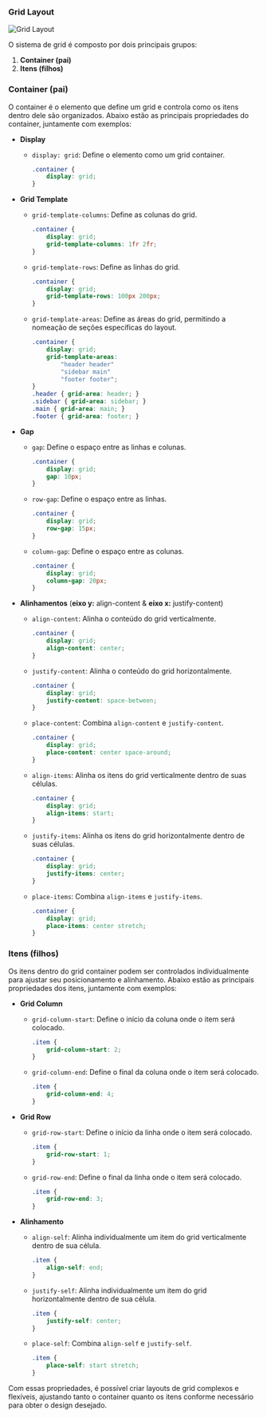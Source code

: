 ### Grid Layout

![Grid Layout](grid-image.png)

O sistema de grid é composto por dois principais grupos:

1. **Container (pai)**
2. **Itens (filhos)**

### Container (pai)

O container é o elemento que define um grid e controla como os itens dentro dele são organizados. Abaixo estão as principais propriedades do container, juntamente com exemplos:

- **Display**
  - `display: grid`: Define o elemento como um grid container.
    ```css
    .container {
        display: grid;
    }
    ```

- **Grid Template**
  - `grid-template-columns`: Define as colunas do grid.
    ```css
    .container {
        display: grid;
        grid-template-columns: 1fr 2fr;
    }
    ```
  - `grid-template-rows`: Define as linhas do grid.
    ```css
    .container {
        display: grid;
        grid-template-rows: 100px 200px;
    }
    ```
  - `grid-template-areas`: Define as áreas do grid, permitindo a nomeação de seções específicas do layout.
    ```css
    .container {
        display: grid;
        grid-template-areas: 
            "header header"
            "sidebar main"
            "footer footer";
    }
    .header { grid-area: header; }
    .sidebar { grid-area: sidebar; }
    .main { grid-area: main; }
    .footer { grid-area: footer; }
    ```

- **Gap**
  - `gap`: Define o espaço entre as linhas e colunas.
    ```css
    .container {
        display: grid;
        gap: 10px;
    }
    ```
  - `row-gap`: Define o espaço entre as linhas.
    ```css
    .container {
        display: grid;
        row-gap: 15px;
    }
    ```
  - `column-gap`: Define o espaço entre as colunas.
    ```css
    .container {
        display: grid;
        column-gap: 20px;
    }
    ```

- **Alinhamentos** (**eixo y:** align-content & **eixo x:** justify-content)
  - `align-content`: Alinha o conteúdo do grid verticalmente.
    ```css
    .container {
        display: grid;
        align-content: center;
    }
    ```
  - `justify-content`: Alinha o conteúdo do grid horizontalmente.
    ```css
    .container {
        display: grid;
        justify-content: space-between;
    }
    ```
  - `place-content`: Combina `align-content` e `justify-content`.
    ```css
    .container {
        display: grid;
        place-content: center space-around;
    }
    ```

  - `align-items`: Alinha os itens do grid verticalmente dentro de suas células.
    ```css
    .container {
        display: grid;
        align-items: start;
    }
    ```
  - `justify-items`: Alinha os itens do grid horizontalmente dentro de suas células.
    ```css
    .container {
        display: grid;
        justify-items: center;
    }
    ```
  - `place-items`: Combina `align-items` e `justify-items`.
    ```css
    .container {
        display: grid;
        place-items: center stretch;
    }
    ```

### Itens (filhos)

Os itens dentro do grid container podem ser controlados individualmente para ajustar seu posicionamento e alinhamento. Abaixo estão as principais propriedades dos itens, juntamente com exemplos:

- **Grid Column**
  - `grid-column-start`: Define o início da coluna onde o item será colocado.
    ```css
    .item {
        grid-column-start: 2;
    }
    ```
  - `grid-column-end`: Define o final da coluna onde o item será colocado.
    ```css
    .item {
        grid-column-end: 4;
    }
    ```

- **Grid Row**
  - `grid-row-start`: Define o início da linha onde o item será colocado.
    ```css
    .item {
        grid-row-start: 1;
    }
    ```
  - `grid-row-end`: Define o final da linha onde o item será colocado.
    ```css
    .item {
        grid-row-end: 3;
    }
    ```

- **Alinhamento**
  - `align-self`: Alinha individualmente um item do grid verticalmente dentro de sua célula.
    ```css
    .item {
        align-self: end;
    }
    ```
  - `justify-self`: Alinha individualmente um item do grid horizontalmente dentro de sua célula.
    ```css
    .item {
        justify-self: center;
    }
    ```
  - `place-self`: Combina `align-self` e `justify-self`.
    ```css
    .item {
        place-self: start stretch;
    }
    ```

Com essas propriedades, é possível criar layouts de grid complexos e flexíveis, ajustando tanto o container quanto os itens conforme necessário para obter o design desejado.